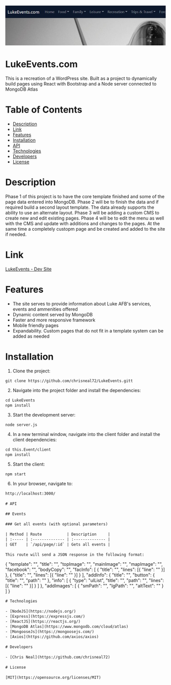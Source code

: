 ![LukeEvents Head](/screenshots/header.jpg)

# LukeEvents.com

This is a recreation of a WordPress site. Built as a project to dynamically build pages using React with Bootstrap and a Node server connected to MongoDB Atlas

# Table of Contents

- [Description](#description)
- [Link](#link)
- [Features](#features)
- [Installation](#installation)
- [API](#api)
- [Technologies](#technologies)
- [Developers](#developers)
- [License](#license)

# Description

Phase 1 of this project is to have the core template finished and some of the page data entered into MongoDB. Phase 2 will be to finish the data and if required build a second layout template. The data already supports the ability to use an alternate layout. Phase 3 will be adding a custom CMS to create new and edit existing pages. Phase 4 will be to edit the menu as well with the CMS and update with additions and changes to the pages. At the same time a completely custopm page and be created and added to the site if needed.

# Link

[LukeEvents - Dev Site](https://thawing-falls-33010.herokuapp.com/)

# Features

- The site serves to provide information about Luke AFB's services, events and ammenities offered
- Dynamic content served by MongoDB
- Faster and more responsive framework
- Mobile friendly pages
- Expandability. Custom pages that do not fit in a template system can be added as needed

# Installation

1. Clone the project:

```
git clone https://github.com/chrisneal72/LukeEvents.gitt
```

2. Navigate into the project folder and install the dependencies:

```
cd LukeEvents
npm install
```

3. Start the development server:

```
node server.js
```

4. In a new terminal window, navigate into the client folder and install the client dependencies:

```
cd this.Event/client
npm install
```

5. Start the client:

```
npm start
```

6. In your browser, navigate to:

```
http://localhost:3000/

# API

## Events

### Get all events (with optional parameters)

| Method | Route           | Description     |
| :----- | :-------------- | :-------------- |
| GET    | `/api/page/:id` | Gets all events |

This route will send a JSON response in the following format:

```

{
"template": "",
"title": "",
"topImage": "",
"mainImage": "",
"mapImage": "",
"facebook": "",
"bodyCopy": "",
"facInfo": [
{
"title": "",
"lines": [{ "line": "" }]
},
{
"title": "",
"lines": [{ "line": "" }]
}
],
"addInfo": {
"title": "",
"button": {
"title": "",
"path": ""
},
"info": [
{
"type": "ulList",
"title": "",
"path": "",
"lines": [{ "line": "" }]
}
]
},
"addImages": [
{
"smPath": "",
"lgPath": "",
"altText": ""
}
]
}

```
# Technologies

- [NodeJS](https://nodejs.org/)
- [Express](https://expressjs.com/)
- [ReactJS](https://reactjs.org/)
- [MongoDB Atlas](https://www.mongodb.com/cloud/atlas)
- [MongooseJs](https://mongoosejs.com/)
- [Axios](https://github.com/axios/axios)

# Developers

- [Chris Neal](https://github.com/chrisneal72)

# License

[MIT](https://opensource.org/licenses/MIT)
```

